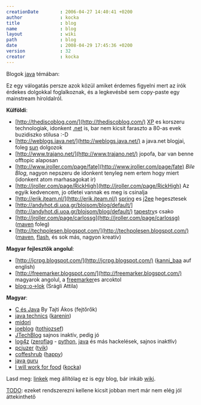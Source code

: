 ```yaml
---
creationDate        : 2006-04-27 14:40:41 +0200 
author              : kocka 
title               : blog 
name                : blog 
layout              : wiki 
path                : blog 
date                : 2008-04-29 17:45:36 +0200 
version             : 32 
creator             : kocka 
---
```

Blogok [java](java.html) témában:

Ez egy válogatás persze azok közül amiket érdemes figyelni mert az írók érdekes dolgokkal foglalkoznak, és a legkevésbé sem copy-paste egy mainstream híroldalról.

__Külföldi__:

*   [http://thediscoblog.com/](http://thediscoblog.com/) [XP](XP.html) es korszeru technologiak, idonkent [.net](.net.html) is, bar nem kicsit faraszto a 80-as evek buzidiszko stilusa :-D
*   [http://weblogs.java.net/](http://weblogs.java.net/) a java.net blogjai, foleg [sun](Sun.html) dolgozok
*   [http://www.trajano.net/](http://www.trajano.net/) jopofa, bar van benne offtopic alaposan
*   [http://www.jroller.com/page/fate](http://www.jroller.com/page/fate) _Bile Blog_, nagyon nepszeru de idonkent tenyleg nem ertem hogy miert (idonkent atom marhasagokat ir)
*   [http://jroller.com/page/RickHigh](http://jroller.com/page/RickHigh) Az egyik kedvencem, jo otletei vannak es meg is csinalja
*   [http://erik.jteam.nl/](http://erik.jteam.nl/) [spring](spring.html) es [j2ee](j2ee.html) hegesztesek
*   [http://andyhot.di.uoa.gr/blojsom/blog/default/](http://andyhot.di.uoa.gr/blojsom/blog/default/) [tapestry](tapestry.html)s csako
*   [http://jroller.com/page/carlossg](http://jroller.com/page/carlossg) ([maven](maven.html) foleg)
*   [http://techpolesen.blogspot.com/](http://techpolesen.blogspot.com/) ([maven](maven.html), [flash](flash.html), és sok más, nagyon kreatív)

__Magyar fejlesztők angolul__:

*   [http://jcrpg.blogspot.com/](http://jcrpg.blogspot.com/) ([kanni_baa](kanni_baa.html) auf english)
*   [http://freemarker.blogspot.com/](http://freemarker.blogspot.com/) magyarok angolul, a [freemarker](FreeMarker.html)es arcoktol
*   [blog::o->lok](http://blog-o-lok.blogspot.com/) (Srágli Attila)


__Magyar__:

*   [C és Java](http://cesjava.freeblog.hu/) By Tajti Ákos (fejtőrők)
*   [java technics](http://jtechnics.anzix.net/) ([karenin](karenin.html))
*   [midori](http://www.midori.hu/en/blog_hu.html)
*   [joeblog](http://www.joeblog.hu/) ([tothjozsef](tothjozsef.html))
*   [JTechBlog](http://delfin.unideb.hu/~vicziani/jtechlog.htm) sajnos inaktív, pedig jó
*   [log4z](http://zeroflag.blogspot.com/) ([zeroflag](zeroflag.html) - [python](python.html), [java](java.html) és más hackelések, sajnos inaktłív)
*   [pcjuzer](http://pcjuzer.blogspot.com/) ([tvik](tvik.html))
*   [coffeshrub](http://coffeshrub.blogspot.com/) ([happy](happy.html))
*   [java guru](http://javaguru.hu)
*   [I will work for food](http://iwillworkforfood.blogspot.com/) ([kocka](kocka.html))

Lasd meg: [linkek](linkek.html) meg állítólag ez is egy blog, bár inkáb [wiki](wiki.html).

[TODO](TODO.html): ezeket rendszerezni kellene kicsit jobban mert már nem elég jól áttekinthető
